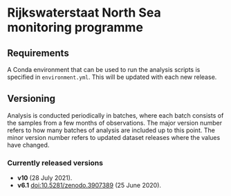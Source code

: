 # Rijkswaterstaat North Sea monitoring programme

## Requirements

A Conda environment that can be used to run the analysis scripts is specified in `environment.yml`.  This will be updated with each new release.

## Versioning

Analysis is conducted periodically in batches, where each batch consists of the samples from a few months of observations.  The major version number refers to how many batches of analysis are included up to this point.  The minor version number refers to updated dataset releases where the values have changed.

### Currently released versions

  * **v10** (28 July 2021).
  * **v6.1** [doi:10.5281/zenodo.3907389](https://doi.org/10.5281/zenodo.3907389) (25 June 2020).
